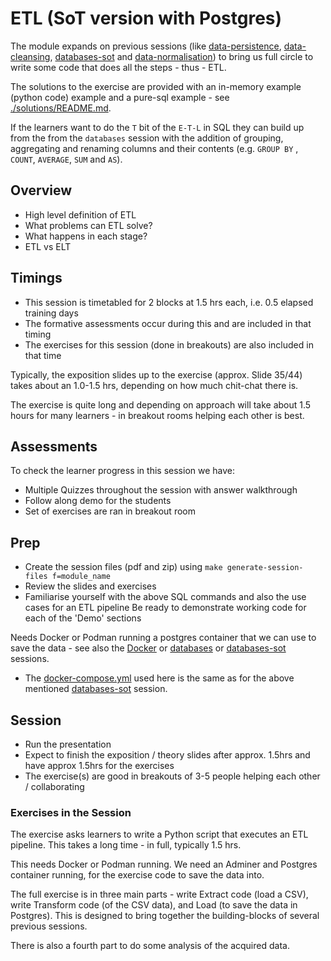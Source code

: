 # ETL (SoT version with Postgres)

The module expands on previous sessions (like [data-persistence](../data-persistence/), [data-cleansing](../data-cleansing/), [databases-sot](../databases-sot/) and [data-normalisation](../data-normalisation/)) to bring us full circle to write some code that does all the steps - thus - ETL.

The solutions to the exercise are provided with an in-memory example (python code) example and a pure-sql example - see [./solutions/README.md](./solutions/README.md).

If the learners want to do the `T` bit of the `E-T-L` in SQL they can build up from the from the `databases` session with the addition of grouping, aggregating and renaming columns and their contents (e.g. `GROUP BY` , `COUNT`, `AVERAGE`, `SUM` and `AS`).

## Overview

- High level definition of ETL
- What problems can ETL solve?
- What happens in each stage?
- ETL vs ELT

## Timings

- This session is timetabled for 2 blocks at 1.5 hrs each, i.e. 0.5 elapsed training days
- The formative assessments occur during this and are included in that timing
- The exercises for this session (done in breakouts) are also included in that time

Typically, the exposition slides up to the exercise (approx. Slide 35/44) takes about an 1.0-1.5 hrs, depending on how much chit-chat there is.

The exercise is quite long and depending on approach will take about 1.5 hours for many learners - in breakout rooms helping each other is best.

## Assessments

To check the learner progress in this session we have:

- Multiple Quizzes throughout the session with answer walkthrough
- Follow along demo for the students
- Set of exercises are ran in breakout room

## Prep

- Create the session files (pdf and zip) using `make generate-session-files f=module_name`
- Review the slides and exercises
- Familiarise yourself with the above SQL commands and also the use cases for an ETL pipeline
Be ready to demonstrate working code for each of the 'Demo' sections

Needs Docker or Podman running a postgres container that we can use to save the data - see also the [Docker](../docker/) or [databases](../databases/) or [databases-sot](../databases-sot/) sessions.

- The [docker-compose.yml](./handouts/docker-compose.yml) used here is the same as for the above mentioned [databases-sot](../databases-sot/) session.

## Session

- Run the presentation
- Expect to finish the exposition / theory slides after approx. 1.5hrs and have approx 1.5hrs for the exercises
- The exercise(s) are good in breakouts of 3-5 people helping each other / collaborating

### Exercises in the Session

The exercise asks learners to write a Python script that executes an ETL pipeline. This takes a long time - in full, typically 1.5 hrs.

This needs Docker or Podman running. We need an Adminer and Postgres container running, for the exercise code to save the data into.

The full exercise is in three main parts - write Extract code (load a CSV), write Transform code (of the CSV data), and Load (to save the data in Postgres). This is designed to bring together the building-blocks of several previous sessions.

There is also a fourth part to do some analysis of the acquired data.
